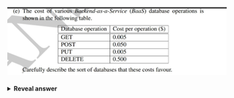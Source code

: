## <img src="../../../../../media/paste-90fc20ffa70886911069512ea189c2d6904ee7ad.jpg">
<details>
<summary><b>Reveal answer</b></summary>
<br><img src="../../../../../media/paste-604224caa0a33840d8cd4ed9c47bb500b7039f0d.jpg"><br><br><img src="../../../../../media/paste-969d0ddbdc87902593b8eead404ffc2289cbeaed.jpg">
</details>

